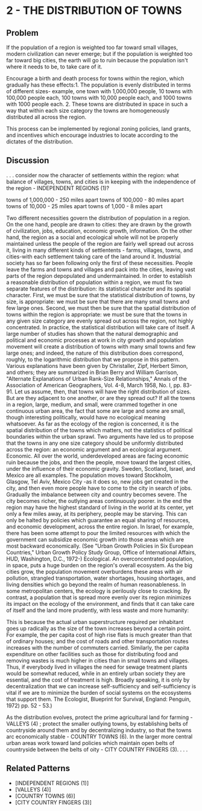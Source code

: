 # 2 - THE DISTRIBUTION OF TOWNS

## Problem

If the population of a region is weighted too far toward small villages, modern civilization can never emerge; but if the population is weighted too far toward big cities, the earth will go to ruin because the population isn't where it needs to be, to take care of it.

Encourage a birth and death process for towns within the region, which gradually has these effects:1. The population is evenly distributed in terms of different sizes- example, one town with 1,000,000 people, 10 towns with 100,000 people each, 100 towns with 10,000 people each, and 1000 towns with 1000 people each. 2. These towns are distributed in space in such a way that within each size category the towns are homogeneously distributed all across the region.

This process can be implemented by regional zoning policies, land grants, and incentives which encourage industries to locate according to the dictates of the distribution.

## Discussion

. . . consider now the character of settlements within the region: what balance of villages, towns, and cities is in keeping with the independence of the region - INDEPENDENT REGIONS (1)?

towns of 1,000,000 - 250 miles apart towns of 100,000 - 80 miles apart towns of 10,000 - 25 miles apart towns of 1,000 - 8 miles apart

Two different necessities govern the distribution of population in a region. On the one hand, people are drawn to cities: they are drawn by the growth of civilization, jobs, education, economic growth, information. On the other hand, the region as a social and ecological whole will not be properly maintained unless the people of the region are fairly well spread out across it, living in many different kinds of settlentents - farms, villages, towns, and cities-with each settlement taking care of the land around it. Industrial society has so far been following only the first of these necessities. People leave the farms and towns and villages and pack into the cities, leaving vast parts of the region depopulated and undermaintained. In order to establish a reasonable distribution of population within a region, we must fix two separate features of the distribution: its statistical character and its spatial character. First, we must be sure that the statistical distribution of towns, by size, is appropriate: we must be sure that there are many small towns and few large ones. Second, we must then be sure that the spatial distribution of towns within the region is appropriate: we must be sure that the towns in any given size category are evenly spread out across the region, not highly concentrated. In practice, the statistical distribution will take care of itself. A large number of studies has shown that the natural demographic and political and economic processes at work in city growth and population movement will create a distribution of towns with many small towns and few large ones; and indeed, the nature of this distribution does correspond, roughly, to the logarithmic distribution that we propose in this pattern. Various explanations have been given by Christaller, Zipf, Herbert Simon, and others; they are summarized in Brian Berry and William Garrison, "Alternate Explanations of Urban Rank-Size Relationships," Annals of the Association of American Geographers, Vol. 4-8, March 1958, No. I, pp. 83-91. Let us assume, then, that towns will have the right distribution of sizes. But are they adjacent to one another, or are they spread out? If all the towns in a region, large, medium, and small, were crammed together in one continuous urban area, the fact that some are large and some are small, though interesting politically, would have no ecological meaning whatsoever. As far as the ecology of the region is concerned, it is the spatial distribution of the towns which matters, not the statistics of political boundaries within the urban sprawl. Two arguments have led us to propose that the towns in any one size category should be uniformly distributed across the region: an economic argument and an ecological argument. Economic. All over the world, underdeveloped areas are facing economic ruin because the jobs, and then the people, move toward the largest cities, under the influence of their economic gravity. Sweden, Scotland, Israel, and Mexico are all examples. The population moves toward Stockholm, Glasgow, Tel Aviv, Mexico City -as it does so, new jobs get created in the city, and then even more people have to come to the city in search of jobs. Gradually the imbalance between city and country becomes severe. The city becomes richer, the outlying areas continuously poorer. in the end the region may have the highest standard of living in the world at its center, yet only a few miles away, at its periphery, people may be starving. This can only be halted by policies which guarantee an equal sharing of resources, and economic development, across the entire region. In Israel, for example, there has been some attempt to pour the limited resources with which the government can subsidize economic growth into those areas which are most backward economically. (See "Urban Growth Policies in Six European Countries," Urban Growth Policy Study Group, Office of International Affairs, HUD, Washington, D.C., 1972-) Ecological. An overconcentrated population, in space, puts a huge burden on the region's overall ecosystem. As the big cities grow, the population movement overburdens these areas with air pollution, strangled transportation, water shortages, housing shortages, and living densities which go beyond the realm of human reasonableness. In some metropolitan centers, the ecology is perilously close to cracking. By contrast, a population that is spread more evenly over its region minimizes its impact on the ecology of the environment, and finds that it can take care of itself and the land more prudently, with less waste and more humanity:

This is because the actual urban superstructure required per inhabitant goes up radically as the size of the town increases beyond a certain point. For example, the per capita cost of high rise flats is much greater than that of ordinary houses; and the cost of roads and other transportation routes increases with the number of commuters carried. Similarly, the per capita expenditure on other facilities such as those for distributing food and removing wastes is much higher in cities than in small towns and villages. Thus, if everybody lived in villages the need for sewage treatment plants would be somewhat reduced, while in an entirely urban society they are essential, and the cost of treatment is high. Broadly speaking, it is only by decentralization that we can increase self-sufficiency and self-sufficiency is vital if we are to minimize the burden of social systems on the ecosystems that support them. The Ecologist, Blueprint for Survival, England: Penguin, 1972) pp. 52 - 53.)

As the distribution evolves, protect the prime agricultural land for farming - VALLEYS (4) ; protect the smaller outlying towns, by establishing belts of countryside around them and by decentralizing industry, so that the towns arc economically stable - COUNTRY TOWNS (6). In the larger more central urban areas work toward land policies which maintain open belts of countryside between the belts of oity - CITY COUNTRY FINGERS (3). . . .

## Related Patterns

- [INDEPENDENT REGIONS (1)]
- [VALLEYS (4)]
- [COUNTRY TOWNS (6)]
- [CITY COUNTRY FINGERS (3)]
